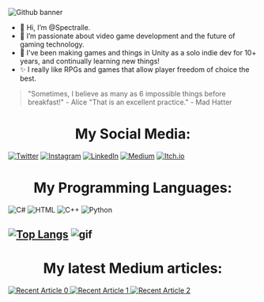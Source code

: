 <!---
Spectralle/Spectralle is a ✨ special ✨ repository because its `README.md` (this file) appears on your GitHub profile.
You can click the Preview link to take a look at your changes.
--->

![Github banner](https://user-images.githubusercontent.com/8663426/151212432-79caeeb6-2217-4d94-88c1-af72914208b9.png)
- 👋 Hi, I’m @Spectralle.
- 👀 I’m passionate about video game development and the future of gaming technology.
- 🌱 I've been making games and things in Unity as a solo indie dev for 10+ years, and continually learning new things!
- ✨ I really like RPGs and games that allow player freedom of choice the best.

> "Sometimes, I believe as many as 6 impossible things before breakfast!" - Alice
> "That is an excellent practice." - Mad Hatter

<h1 align=center>My Social Media:</h1>

[![Twitter](https://img.shields.io/badge/Twitter-1DA1F2?style=for-the-badge&logo=twitter&logoColor=white)](https://www.instagram.com/tempored_insanity_studio/)
[![Instagram](https://img.shields.io/badge/Instagram-E4405F?style=for-the-badge&logo=instagram&logoColor=white)](https://twitter.com/tempinsastudio)
[![LinkedIn](https://img.shields.io/badge/LinkedIn-0077B5?style=for-the-badge&logo=linkedin&logoColor=white)](https://www.linkedin.com/in/vincent-taylor-unitygamedev/)
[![Medium](https://img.shields.io/badge/Medium-12100E?style=for-the-badge&logo=medium&logoColor=white)](https://vintay.medium.com)
[![Itch.io](https://img.shields.io/badge/Itch-%23FF0B34.svg?style=for-the-badge&logo=Itch.io&logoColor=white)](https://tempored-insanity.itch.io)

<h1 align=center>My Programming Languages:</h1>

![C#](https://img.shields.io/badge/C%23-239120?style=for-the-badge&logo=c-sharp&logoColor=white)
![HTML](https://img.shields.io/badge/HTML5-E34F26?style=for-the-badge&logo=html5&logoColor=white)
![C++](https://img.shields.io/badge/C%2B%2B-00599C?style=for-the-badge&logo=c%2B%2B&logoColor=white)
![Python](https://img.shields.io/badge/Python-14354C?style=for-the-badge&logo=python&logoColor=white)

[![Top Langs](https://github-readme-stats.vercel.app/api/top-langs/?username=spectralle&theme=dark&layout=compact)](https://github.com/spectralle/github-readme-stats)
![gif](https://external-content.duckduckgo.com/iu/?u=https%3A%2F%2Fmedia.giphy.com%2Fmedia%2Fl0O9y5CEjag6JpKZW%2Fgiphy.gif&f=1&nofb=1)
-------------------------------------------------------------------------------------------------------------------------
<h1 align=center>My latest Medium articles:</h1>
<a target="_blank" href="https://github-readme-medium-recent-article.vercel.app/medium/@vintay/0"><img src="https://github-readme-medium-recent-article.vercel.app/medium/@vintay/0" alt="Recent Article 0">
<a target="_blank" href="https://github-readme-medium-recent-article.vercel.app/medium/@vintay/1"><img src="https://github-readme-medium-recent-article.vercel.app/medium/@vintay/1" alt="Recent Article 1">
<a target="_blank" href="https://github-readme-medium-recent-article.vercel.app/medium/@vintay/2"><img src="https://github-readme-medium-recent-article.vercel.app/medium/@vintay/2" alt="Recent Article 2">
